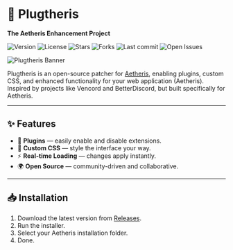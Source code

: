 # 🌌 Plugtheris
**The Aetheris Enhancement Project**

![Version](https://img.shields.io/github/v/release/unixetp/Plugtheris?style=for-the-badge&color=blue)
![License](https://img.shields.io/github/license/unixetp/Plugtheris?style=for-the-badge&color=green)
![Stars](https://img.shields.io/github/stars/unixetp/Plugtheris?style=for-the-badge&color=yellow)
![Forks](https://img.shields.io/github/forks/unixetp/Plugtheris?style=for-the-badge&color=orange)
![Last commit](https://img.shields.io/github/last-commit/unixetp/Plugtheris?style=for-the-badge&color=informational)
![Open Issues](https://img.shields.io/github/issues/unixetp/Plugtheris?style=for-the-badge&color=critical)



![Plugtheris Banner](images/banner.png)

Plugtheris is an open-source patcher for [Aetheris](#), enabling plugins, custom CSS, and enhanced functionality for your web application (Aetheris).  
Inspired by projects like Vencord and BetterDiscord, but built specifically for Aetheris.  

---

## ✨ Features
- 🔌 **Plugins** — easily enable and disable extensions.
- 🎨 **Custom CSS** — style the interface your way.
- ⚡ **Real-time Loading** — changes apply instantly.
- 🌍 **Open Source** — community-driven and collaborative.

---

## 📥 Installation
1. Download the latest version from [Releases](#).
2. Run the installer.
3. Select your Aetheris installation folder.
4. Done.
